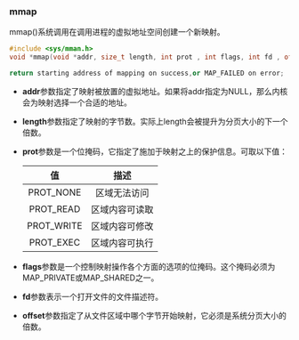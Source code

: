 ### mmap

mmap()系统调用在调用进程的虚拟地址空间创建一个新映射。

```c++
#include <sys/mman.h>
void *mmap(void *addr, size_t length, int prot , int flags, int fd , off_t offset);

return starting address of mapping on success,or MAP_FAILED on error;
```

* **addr**参数指定了映射被放置的虚拟地址。如果将addr指定为NULL，那么内核会为映射选择一个合适的地址。

* **length**参数指定了映射的字节数。实际上length会被提升为分页大小的下一个倍数。

* **prot**参数是一个位掩码，它指定了施加于映射之上的保护信息。可取以下值：

  |     值      |   描述    |
  | :--------: | :-----: |
  | PROT_NONE  | 区域无法访问  |
  | PROT_READ  | 区域内容可读取 |
  | PROT_WRITE | 区域内容可修改 |
  | PROT_EXEC  | 区域内容可执行 |

* **flags**参数是一个控制映射操作各个方面的选项的位掩码。这个掩码必须为MAP_PRIVATE或MAP_SHARED之一。

* **fd**参数表示一个打开文件的文件描述符。

* **offset**参数指定了从文件区域中哪个字节开始映射，它必须是系统分页大小的倍数。